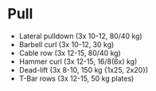 # Pull
* Lateral pulldown (3x 10-12, 80/40 kg)
* Barbell curl (3x 10-12, 30 kg)
* Cable row (3x 12-15, 80/40 kg)
* Hammer curl (3x 12-15, 16/8(6x) kg)
* Dead-lift (3x 8-10, 150 kg {1x25, 2x20})
* T-Bar rows (3x 12-15, 50 kg plates)
